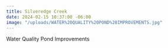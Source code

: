 ```yaml
---
title: Silveredge Creek
date: 2024-02-15 10:37:00 -06:00
image: "/uploads/WATER%20QUALITY%20POND%20IMPROVEMENTS.jpg"
---
```


Water Quality Pond Improvements